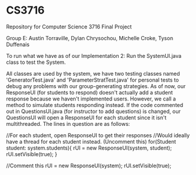 CS3716
======

Repository for Computer Science 3716 Final Project

Group E:
Austin Torraville,
Dylan Chrysochou,
Michelle Croke,
Tyson Duffenais

To run what we have as of our Implementation 2:
Run the SystemUI.java class to test the System.

All classes are used by the system, we have two testing classes named 'GeneratorTest.java' and 
'ParameterStratTest.java' for personal tests to debug any problems with our group-generating strategies.
As of now, our ResponseUI (for students to respond) doesn't actually add a student response because 
we haven't implemented users. However, we call a method to simulate students responding instead.
If the code commented out in QuestionsUI.java (for instructor to add questions) is changed, our 
QuestionsUI will open a ResponseUI for each student since it isn't multithreaded. The lines in question 
are as follows:

//For each student, open ResponseUI to get their responses 
//Would ideally have a thread for each student instead. (Uncomment this)
for(Student student: system.students){
rUI = new ResponseUI(system, student);
rUI.setVisible(true);
}

//Comment this
rUI = new ResponseUI(system);
rUI.setVisible(true);

